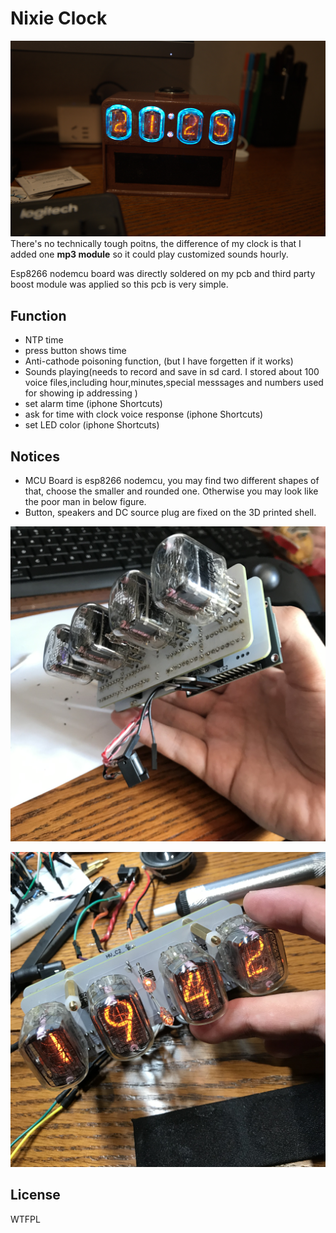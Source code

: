 # Nixie Clock

![Nixie Clock](https://raw.githubusercontent.com/PZZ97/NixieClock/main/nixie.jpg)
There's no technically tough poitns, the difference of my clock is that I added one **mp3 module** so it could play customized sounds hourly. 

Esp8266 nodemcu board was directly soldered on my pcb and third party boost module was applied so this pcb is very simple.


## Function

* NTP time 
* press button shows time
* Anti-cathode poisoning function, (but I have forgetten if it works)
* Sounds playing(needs to record and save in sd card. I stored about 100 voice files,including hour,minutes,special messsages and numbers used for showing ip addressing )
* set alarm time (iphone Shortcuts)
* ask for time with clock voice response (iphone Shortcuts)
* set LED color (iphone Shortcuts)

## Notices
* MCU Board is esp8266 nodemcu, you may find two different shapes of that, choose the smaller and rounded one. Otherwise you may look like the poor man in below figure.
* Button, speakers and DC source plug are fixed on the 3D printed shell. 

![downside](https://raw.githubusercontent.com/PZZ97/NixieClock/main/downside.jpg)

![topside-w10](https://raw.githubusercontent.com/PZZ97/NixieClock/main/topside.jpg)
## License
WTFPL